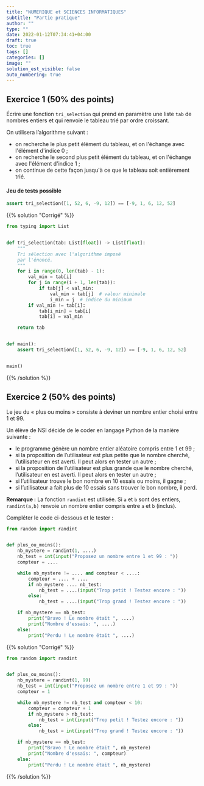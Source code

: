 ```yaml
---
title: "NUMERIQUE et SCIENCES INFORMATIQUES"
subtitle: "Partie pratique"
author: ""
type: ""
date: 2022-01-12T07:34:41+04:00
draft: true
toc: true
tags: []
categories: []
image: ""
solution_est_visible: false
auto_numbering: true
---
```


## Exercice 1 (50% des points)

Écrire une fonction `tri_selection` qui prend en paramètre une liste `tab` de nombres entiers et qui renvoie le tableau trié par ordre croissant.

On utilisera l’algorithme suivant&nbsp;:

- on recherche le plus petit élément du tableau, et on l'échange avec l'élément d'indice 0&nbsp;;
- on recherche le second plus petit élément du tableau, et on l'échange avec l'élément d'indice 1&nbsp;;
- on continue de cette façon jusqu'à ce que le tableau soit entièrement trié.

#### Jeu de tests possible

```python
assert tri_selection([1, 52, 6, -9, 12]) == [-9, 1, 6, 12, 52]
```

{{% solution "Corrigé" %}}

```python
from typing import List


def tri_selection(tab: List[float]) -> List[float]:
    """
    Tri sélection avec l'algorithme imposé 
    par l'énoncé.
    """
    for i in range(0, len(tab) - 1):
        val_min = tab[i]
        for j in range(i + 1, len(tab)):
            if tab[j] < val_min:
                val_min = tab[j]  # valeur minimale
                i_min = j  # indice du minimum
        if val_min != tab[i]:
            tab[i_min] = tab[i]
            tab[i] = val_min

    return tab


def main():
    assert tri_selection([1, 52, 6, -9, 12]) == [-9, 1, 6, 12, 52]


main()
```

{{% /solution %}}

## Exercice 2 (50% des points)

Le jeu du «&nbsp;plus ou moins&nbsp;» consiste à deviner un nombre entier choisi entre 1 et 99.

Un élève de NSI décide de le coder en langage Python de la manière suivante :

- le programme génère un nombre entier aléatoire compris entre 1 et 99&nbsp;;
- si la proposition de l’utilisateur est plus petite que le nombre cherché, l’utilisateur en est averti. Il peut alors en tester un autre&nbsp;;
- si la proposition de l’utilisateur est plus grande que le nombre cherché, l’utilisateur en est averti. Il peut alors en tester un autre&nbsp;;
- si l’utilisateur trouve le bon nombre en 10 essais ou moins, il gagne&nbsp;;
- si l’utilisateur a fait plus de 10 essais sans trouver le bon nombre, il perd.

**Remarque :** La fonction `randint` est utilisée. Si `a` et `b` sont des entiers, `randint(a,b)` renvoie un nombre entier compris entre `a` et `b` (inclus).

Compléter le code ci-dessous et le tester :

```python
from random import randint


def plus_ou_moins():
    nb_mystere = randint(1, ....)
    nb_test = int(input("Proposez un nombre entre 1 et 99 : "))
    compteur = ....

    while nb_mystere != .... and compteur < ....:
        compteur = .... + ....
        if nb_mystere .... nb_test:
            nb_test = ....(input("Trop petit ! Testez encore : "))
        else:
            nb_test = ....(input("Trop grand ! Testez encore : "))

    if nb_mystere == nb_test:
        print("Bravo ! Le nombre était ", ....)
        print("Nombre d'essais: ", ....)
    else:
        print("Perdu ! Le nombre était ", ....)
```

{{% solution "Corrigé" %}}

```python
from random import randint


def plus_ou_moins():
    nb_mystere = randint(1, 99)
    nb_test = int(input("Proposez un nombre entre 1 et 99 : "))
    compteur = 1

    while nb_mystere != nb_test and compteur < 10:
        compteur = compteur + 1
        if nb_mystere > nb_test:
            nb_test = int(input("Trop petit ! Testez encore : "))
        else:
            nb_test = int(input("Trop grand ! Testez encore : "))

    if nb_mystere == nb_test:
        print("Bravo ! Le nombre était ", nb_mystere)
        print("Nombre d'essais: ", compteur)
    else:
        print("Perdu ! Le nombre était ", nb_mystere)
```

{{% /solution %}}
